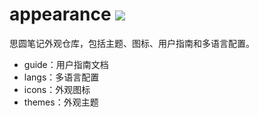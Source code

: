 # appearance <a title="Hits" target="_blank" href="https://github.com/siyuan-note/appearance"><img src="https://hits.b3log.org/siyuan-note/appearance.svg"></a>

思圆笔记外观仓库，包括主题、图标、用户指南和多语言配置。

* guide：用户指南文档
* langs：多语言配置
* icons：外观图标
* themes：外观主题
